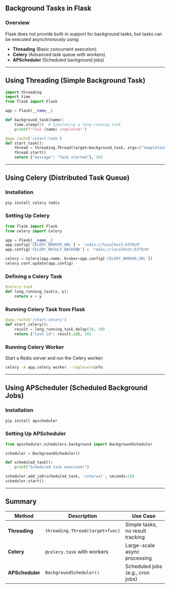 ## Background Tasks in Flask  

### Overview  
Flask does not provide built-in support for background tasks, but tasks can be executed asynchronously using:  

- **Threading** (Basic concurrent execution)  
- **Celery** (Advanced task queue with workers)  
- **APScheduler** (Scheduled background jobs)  

---

## Using Threading (Simple Background Task)  
```python
import threading
import time
from flask import Flask

app = Flask(__name__)

def background_task(name):
    time.sleep(5)  # Simulating a long-running task
    print(f"Task {name} completed!")

@app.route('/start-task')
def start_task():
    thread = threading.Thread(target=background_task, args=("SampleTask",))
    thread.start()
    return {"message": "Task started"}, 202
```

---

## Using Celery (Distributed Task Queue)  

### Installation  
```sh
pip install celery redis
```

### Setting Up Celery  
```python
from flask import Flask
from celery import Celery

app = Flask(__name__)
app.config['CELERY_BROKER_URL'] = 'redis://localhost:6379/0'
app.config['CELERY_RESULT_BACKEND'] = 'redis://localhost:6379/0'

celery = Celery(app.name, broker=app.config['CELERY_BROKER_URL'])
celery.conf.update(app.config)
```

### Defining a Celery Task  
```python
@celery.task
def long_running_task(x, y):
    return x + y
```

### Running Celery Task from Flask  
```python
@app.route('/start-celery')
def start_celery():
    result = long_running_task.delay(10, 20)
    return {"task_id": result.id}, 202
```

### Running Celery Worker  
Start a Redis server and run the Celery worker:  
```sh
celery -A app.celery worker --loglevel=info
```

---

## Using APScheduler (Scheduled Background Jobs)  

### Installation  
```sh
pip install apscheduler
```

### Setting Up APScheduler  
```python
from apscheduler.schedulers.background import BackgroundScheduler

scheduler = BackgroundScheduler()

def scheduled_task():
    print("Scheduled task executed!")

scheduler.add_job(scheduled_task, 'interval', seconds=10)
scheduler.start()
```

---

## Summary  

| Method | Description | Use Case |
|--------|------------|----------|
| **Threading** | `threading.Thread(target=func)` | Simple tasks, no result tracking |
| **Celery** | `@celery.task` with workers | Large-scale async processing |
| **APScheduler** | `BackgroundScheduler()` | Scheduled jobs (e.g., cron jobs) |
